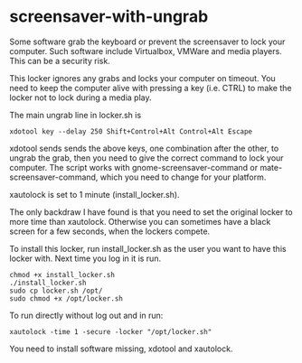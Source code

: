 # screensaver-with-ungrab

Some software grab the keyboard or prevent the screensaver to lock your computer. Such software include Virtualbox, VMWare and media players. This can be a security risk.

This locker ignores any grabs and locks your computer on timeout. You need to keep the computer alive with pressing a key (i.e. CTRL) to make the locker not to lock during a media play.

The main ungrab line in locker.sh is
```
xdotool key --delay 250 Shift+Control+Alt Control+Alt Escape
```
xdotool sends sends the above keys, one combination after the other, to ungrab the grab, then you need to give the correct command to lock your computer. The script works with gnome-screensaver-command or mate-screensaver-command, which you need to change for your platform.

xautolock is set to 1 minute (install_locker.sh).

The only backdraw I have found is that you need to set the original locker to more time than xautolock. Otherwise you can sometimes have a black screen for a few seconds, when the lockers compete.

To install this locker, run install_locker.sh as the user you want to have this locker with. Next time you log in it is run.
```
chmod +x install_locker.sh
./install_locker.sh
sudo cp locker.sh /opt/
sudo chmod +x /opt/locker.sh
```

To run directly without log out and in run:
```
xautolock -time 1 -secure -locker "/opt/locker.sh"
```

You need to install software missing, xdotool and xautolock.
